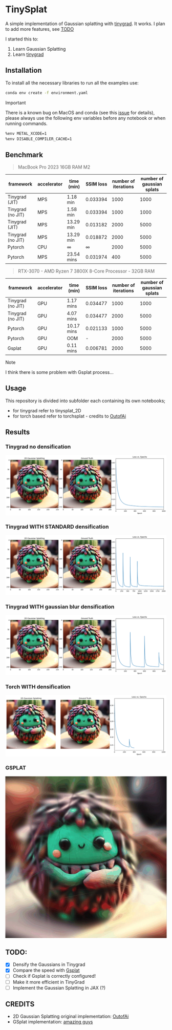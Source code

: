 # TinySplat

A simple implementation of Gaussian splatting with [tinygrad](https://github.com/tinygrad/tinygrad). It works. I plan to add more features, see [TODO](#todo)

I started this to:

1. Learn Gaussian Splatting
2. Learn [tinygrad](https://docs.tinygrad.org/)

## Installation

To install all the necessary libraries to run all the examples use:

```bash
conda env create -f environment.yaml
```

> [!IMPORTANT]  
> There is a known bug on MacOS and conda (see this [issue](https://github.com/tinygrad/tinygrad/issues/2226) for details), please always use the following env variables before any notebook or when running commands.
>```bash
>%env METAL_XCODE=1
>%env DISABLE_COMPILER_CACHE=1
>```

## Benchmark

> MacBook Pro 2023 16GB RAM M2

| framework          | accelerator | time (min) | SSIM loss | number of iterations  | number of gaussian splats |
|--------------------|-------------|------------|-----------|-----------------------|---------------------------|
| Tinygrad (JIT)     | MPS         | 1.18 min   | 0.033394  | 1000                  | 1000                      |
| Tinygrad (no JIT)  | MPS         | 1.58 min   | 0.033394  | 1000                  | 1000                      |
| Tinygrad (JIT)     | MPS         | 13.29 min  | 0.013182  | 2000                  | 5000                      |
| Tinygrad (no JIT)  | MPS         | 13.29 min  | 0.018872  | 2000                  | 5000                      |
| Pytorch            | CPU         | ∞          | ∞         | 2000                  | 5000                      |
| Pytorch            | MPS         | 23.54 mins | 0.031974  | 400                   | 5000                      |

> RTX-3070 - AMD Ryzen 7 3800X 8-Core Processor - 32GB RAM

| framework          | accelerator | time (min) | SSIM loss | number of iterations  | number of gaussian splats |
|--------------------|-------------|------------|-----------|-----------------------|---------------------------|
| Tinygrad (no JIT)  | GPU         | 1.17 mins  | 0.034477  | 1000                  | 1000                      |
| Tinygrad (no JIT)  | GPU         | 4.07 mins  | 0.034477  | 2000                  | 5000                      |
| Pytorch            | GPU         | 10.17 mins | 0.021133  | 1000                  | 5000                      |
| Pytorch            | GPU         | OOM        | -         | 2000                  | 5000                      |
| Gsplat             | GPU         | 0.11 mins  | 0.006781  | 2000                  | 5000                      |

> [!NOTE]  
> I think there is some problem with Gsplat process...

## Usage

This repository is divided into subfolder each containing its own notebooks;

- for tinygrad refer to tinysplat_2D
- for torch based refer to torchsplat - credits to [OutofAi](https://github.com/OutofAi/2D-Gaussian-Splatting)

## Results

### Tinygrad no densification

![](./assets/output_tinygrad_no_densification.png)

### Tinygrad WITH STANDARD densification

![](./assets/outout_tinygrad_densified_2001_epochs.png)

### Tinygrad WITH gaussian blur densification

![](./assets/output_tinygrad_densification_gaussian_blur.png)

### Torch WITH densification

![](./assets/output_torch_densified_400_epochs.png)

### GSPLAT

![](./assets/output_gsplat.png)

## TODO:

- [X] Densify the Gaussians in Tinygrad
- [X] Compare the speed with [Gsplat](https://docs.gsplat.studio/main/examples/image.html)
- [ ] Check if Gsplat is correctly configured!
- [ ] Make it more efficient in TinyGrad
- [ ] Implement the Gaussian Splatting in JAX (?)

## CREDITS

- 2D Gaussian Splatting original implementation: [OutofAi](https://github.com/OutofAi/2D-Gaussian-Splatting)
- GSplat implementation: [amazing guys](https://github.com/nerfstudio-project/gsplat)
